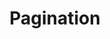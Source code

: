 ---
title: Pagination
product-type: "connect"
content-type: "api-doc"
order: 6

anchor: "pagination--overview"

sections:
  - content: |
      Some endpoints in the API return lists of objects such as extraction jobs, loading records, and so on. As lists can be quite large depending on the number of sources in a client account, several API endpoints will return paginated results.

  - title: "Per page record limits"
    anchor: "pagination--per-page-record-limits"
    content: |
      Pages are currently limited to 100 records per page.

  - title: "Result sorting and ordering"
    anchor: "pagination--result-sorting-ordering"
    content: |
      Paginated results are sorted and ordered. The data used to sort and order records varies by endpoint.

      Refer to the [Endpoints with pagination](#pagination--endpoints) for a list of endpoints with pagination and how results are returned.

  - title: "Pagination data"
    anchor: "pagination--data"
    content: |
      Endpoints with paginated results have `page`, `total`, and `links` properties in their responses:

      {% capture code %}{
        "page": 1,
        "total": 37,
        "links": {}
      }
      {% endcapture %}
      {% include layout/code-snippet.html code=code %}

      If the result set doesn't exceed the per page maximum, the `links` property will be empty, like in the previous example.

      If the result set exceeds the per page maximum, the `links` property will have `next` and `previous` properties. These values are URLs to the next and previous pages of results, respectively:

      {% capture code %}{
        "page": 2,
        "total": 237,
        "links": {
          "next": "/v4/116078/extractions?page=3",
          "previous": "/v4/116078/extractions?page=1"
        }
      }
      {% endcapture %}
      {% include layout/code-snippet.html code=code %}

      The `next` and `previous` values can be used as path parameters to make subsequent requests and retrieve additional pages of results. If there aren't any pages before or after the current page, the `links` object won't have a `previous` or `next` property, respectively.

      For example: If `page: 2` and `next: /v4/116078/extractions?page=3`, make a request to the endpoint using this URL to retrieve page 3 of the results:

      {% assign right-bracket = "}" %}
      {% assign request-url = site.data.connect.core-objects.extractions.base | replace: "{client_id","116078" | append: "?page=3" | remove: right-bracket | strip_newlines %}
      {% assign header = site.data.connect.request-headers.get.without-body %}
      {% assign description = "GET " | append: site.data.connect.core-objects.extractions.base %}

      {% include developers/api-request-examples.html code-description=description header=header request-url=request-url %}

      To retrieve all pages, continue paging until the response no longer contains a `next` property:

      {% capture code %}{
        "page": 3,
        "total": 237,
        "links": {
          "previous": "/v4/116078/extractions?page=2"
        }
      }
      {% endcapture %}
      {% include layout/code-snippet.html code=code %}

  - title: "Limitations"
    anchor: "pagination--limitations"
    content: |
      A request made for a specific page returns only the results for that page, not the entire result set.

      To determine which records display on each page, Stitch divides the total record count by the [per page maximum](#pagination--per-page-record-limits). Keep in mind that if the total number of records changes, records may shift between pages. This means that some records may appear multiple times or be skipped all together while iterating over the entire list.

      As a result, multiple requests will be required to retrieve all the data from a paginated endpoint. When making subsequent requests, keep in mind that some endpoints are subject to [rate limiting]({{ site.data.connect.api.rate-limits }}).

      Consider the following example:

      {% include layout/image.html enlarge=true file="/connect/pagination-example.png" max-width="500" alt="Example of pagination and shifting records to different pages" %}

  - title: "Endpoints with pagination"
    anchor: "pagination--endpoints"
    content: |
      {% assign all-endpoints = site.developer-files | where:"product-type","connect" %}
      {% assign connect-endpoints = all-endpoints | where:"content-type","api-endpoint" %}

      **Note**: Only endpoints with pagination are listed in this section. If an endpoint isn't listed, pagination is not currently applicable for that endpoint.

      <table class="attribute-list table-hover">
      <tr>
      <td width="35%; fixed" align="right">
      <strong>Endpoint</strong>
      </td>
      <td>
      <strong>Ordered by</strong>
      </td>
      <td>
      <strong>Sorting</strong>
      </td>
      </tr>
      {% for endpoint in connect-endpoints %}
      {% if endpoint.pagination %}
      <tr>
      <td align="right">
      <a href="#{{ endpoint.key }}">{{ endpoint.method | upcase }} {{ endpoint.short-url | flatify }}</a>
      </td>
      <td>
      {{ endpoint.order-by }}
      </td>
      <td>
      {{ endpoint.sort-type }}
      </td>
      </tr>
      {% endif %}
      {% endfor %}
      </table>
---